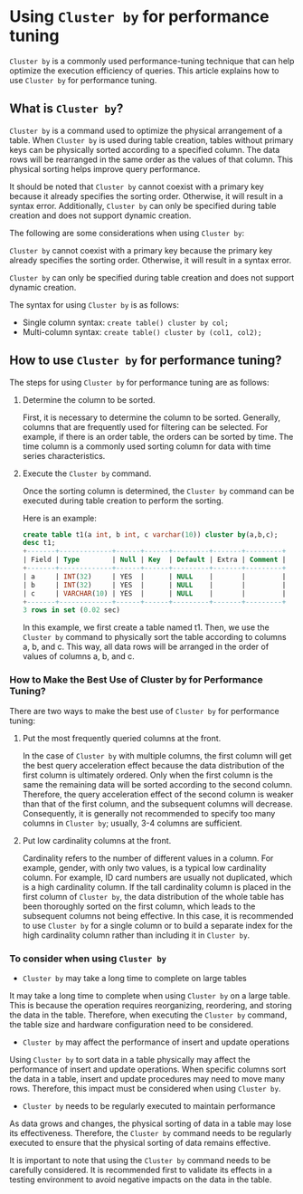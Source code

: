 # Using `Cluster by` for performance tuning

`Cluster by` is a commonly used performance-tuning technique that can help optimize the execution efficiency of queries. This article explains how to use `Cluster by` for performance tuning.

## What is `Cluster by`?

`Cluster by` is a command used to optimize the physical arrangement of a table. When `Cluster by` is used during table creation, tables without primary keys can be physically sorted according to a specified column. The data rows will be rearranged in the same order as the values of that column. This physical sorting helps improve query performance.

It should be noted that `Cluster by` cannot coexist with a primary key because it already specifies the sorting order. Otherwise, it will result in a syntax error. Additionally, `Cluster by` can only be specified during table creation and does not support dynamic creation.

The following are some considerations when using `Cluster by`:

`Cluster by` cannot coexist with a primary key because the primary key already specifies the sorting order. Otherwise, it will result in a syntax error.

`Cluster by` can only be specified during table creation and does not support dynamic creation.

The syntax for using `Cluster by` is as follows:

- Single column syntax: `create table() cluster by col;`
- Multi-column syntax: `create table() cluster by (col1, col2);`

## How to use `Cluster by` for performance tuning?

The steps for using `Cluster by` for performance tuning are as follows:

1. Determine the column to be sorted.

    First, it is necessary to determine the column to be sorted. Generally, columns that are frequently used for filtering can be selected. For example, if there is an order table, the orders can be sorted by time. The time column is a commonly used sorting column for data with time series characteristics.

2. Execute the `Cluster by` command.

    Once the sorting column is determined, the `Cluster by` command can be executed during table creation to perform the sorting.

    Here is an example:

    ```sql
    create table t1(a int, b int, c varchar(10)) cluster by(a,b,c);
    desc t1;
    +-------+-------------+------+------+---------+-------+---------+
    | Field | Type        | Null | Key  | Default | Extra | Comment |
    +-------+-------------+------+------+---------+-------+---------+
    | a     | INT(32)     | YES  |      | NULL    |       |         |
    | b     | INT(32)     | YES  |      | NULL    |       |         |
    | c     | VARCHAR(10) | YES  |      | NULL    |       |         |
    +-------+-------------+------+------+---------+-------+---------+
    3 rows in set (0.02 sec)
    ```

    In this example, we first create a table named t1. Then, we use the `Cluster by` command to physically sort the table according to columns a, b, and c. This way, all data rows will be arranged in the order of values of columns a, b, and c.

### How to Make the Best Use of Cluster by for Performance Tuning?

There are two ways to make the best use of `Cluster by` for performance tuning:

1. Put the most frequently queried columns at the front.

    In the case of `Cluster by` with multiple columns, the first column will get the best query acceleration effect because the data distribution of the first column is ultimately ordered. Only when the first column is the same the remaining data will be sorted according to the second column. Therefore, the query acceleration effect of the second column is weaker than that of the first column, and the subsequent columns will decrease. Consequently, it is generally not recommended to specify too many columns in `Cluster by`; usually, 3-4 columns are sufficient.

2. Put low cardinality columns at the front.

    Cardinality refers to the number of different values in a column. For example, gender, with only two values, is a typical low cardinality column. For example, ID card numbers are usually not duplicated, which is a high cardinality column. If the tall cardinality column is placed in the first column of `Cluster by`, the data distribution of the whole table has been thoroughly sorted on the first column, which leads to the subsequent columns not being effective. In this case, it is recommended to use `Cluster by` for a single column or to build a separate index for the high cardinality column rather than including it in `Cluster by`.

### To consider when using `Cluster by`

- `Cluster by` may take a long time to complete on large tables

It may take a long time to complete when using `Cluster by` on a large table. This is because the operation requires reorganizing, reordering, and storing the data in the table. Therefore, when executing the `Cluster by` command, the table size and hardware configuration need to be considered.

- `Cluster by` may affect the performance of insert and update operations

Using `Cluster by` to sort data in a table physically may affect the performance of insert and update operations. When specific columns sort the data in a table, insert and update procedures may need to move many rows. Therefore, this impact must be considered when using `Cluster by`.

- `Cluster by` needs to be regularly executed to maintain performance

As data grows and changes, the physical sorting of data in a table may lose its effectiveness. Therefore, the `Cluster by` command needs to be regularly executed to ensure that the physical sorting of data remains effective.

It is important to note that using the `Cluster by` command needs to be carefully considered. It is recommended first to validate its effects in a testing environment to avoid negative impacts on the data in the table.
